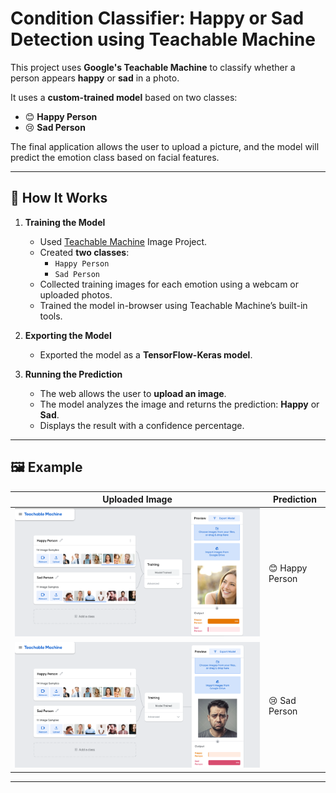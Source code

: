 # Condition Classifier: Happy or Sad Detection using Teachable Machine

This project uses **Google's Teachable Machine** to classify whether a person appears **happy** or **sad** in a photo.

It uses a **custom-trained model** based on two classes:  
- 😊 **Happy Person**  
- 😢 **Sad Person**

The final application allows the user to upload a picture, and the model will predict the emotion class based on facial features.

---

## 🧠 How It Works

1. **Training the Model**
   - Used [Teachable Machine](https://teachablemachine.withgoogle.com/) Image Project.
   - Created **two classes**:
     - `Happy Person`
     - `Sad Person`
   - Collected training images for each emotion using a webcam or uploaded photos.
   - Trained the model in-browser using Teachable Machine’s built-in tools.
  
     

2. **Exporting the Model**
   - Exported the model as a **TensorFlow-Keras model**.
  
   

3. **Running the Prediction**
   - The web allows the user to **upload an image**.
   - The model analyzes the image and returns the prediction: **Happy** or **Sad**.
   - Displays the result with a confidence percentage.

---

## 🖼️ Example

| Uploaded Image | Prediction |
|----------------|------------|
| ![happy](./TrainedModel.png) | 😊 Happy Person |
| ![sad](./TrainedModel2.png)     | 😢 Sad Person   |

---


